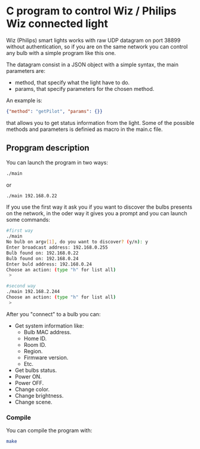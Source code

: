 # C program to control Wiz / Philips Wiz connected light

Wiz (Philips) smart lights works with raw UDP datagram on port 38899 without authentication, so if you are on the same network you can control any bulb with a simple program like this one. 

The datagram consist in a JSON object with a simple syntax, the main parameters are: 
 - method, that specify what the light have to do.
 - params, that specify parameters for the chosen method. 

An example is: 

``` json
{"method": "getPilot", "params": {}}
```

that allows you to get status information from the light. Some of the possible methods and parameters is definied as macro in the main.c file.

## Propgram description
You can launch the program in two ways: 
``` bash
./main 
```
or 
``` bash
./main 192.168.0.22
```

If you use the first way it ask you if you want to discover the bulbs presents on the network, in the oder way it gives you a prompt and you can launch some commands: 
``` bash
#first way
./main
No bulb on argv[1], do you want to discover? (y/n): y
Enter broadcast address: 192.168.0.255
Bulb found on: 192.168.0.22
Bulb found on: 192.168.0.24
Enter buld address: 192.168.0.24
Choose an action: (type "h" for list all)
 >

#second way
./main 192.168.2.244
Choose an action: (type "h" for list all)
 > 
```

After you "connect" to a bulb you can: 
 - Get system information like: 
   - Bulb MAC address.
   - Home ID.
   - Room ID.
   - Region.
   - Firmware version.
   - Etc.
 - Get bulbs status.
 - Power ON.
 - Power OFF.
 - Change color.
 - Change brightness.
 - Change scene.

### Compile
You can compile the program with: 
``` bash
make
```